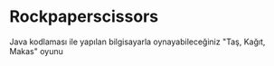 # Rockpaperscissors
Java kodlaması ile yapılan bilgisayarla oynayabileceğiniz "Taş, Kağıt, Makas" oyunu 
